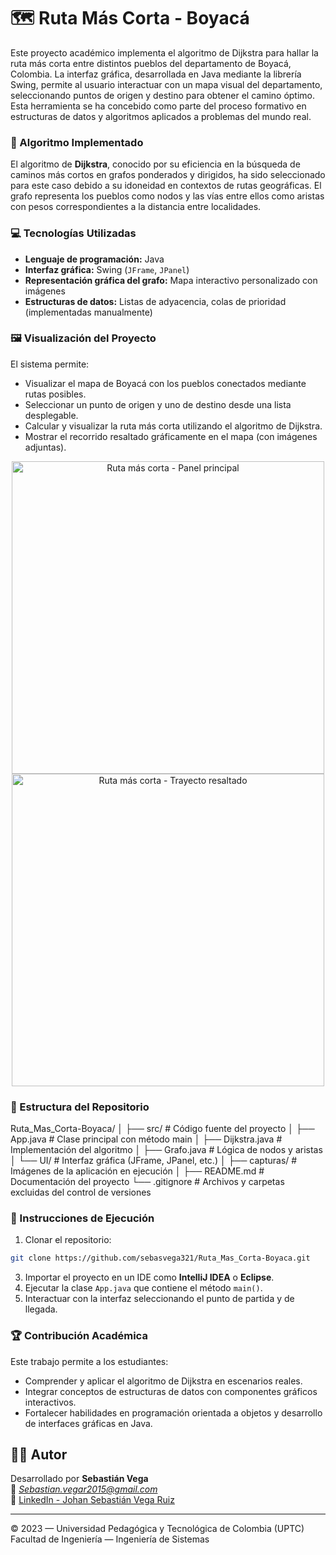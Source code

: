 # 🗺️ Ruta Más Corta - Boyacá

Este proyecto académico implementa el algoritmo de Dijkstra para hallar la ruta más corta entre distintos pueblos del departamento de Boyacá, Colombia. La interfaz gráfica, desarrollada en Java mediante la librería Swing, permite al usuario interactuar con un mapa visual del departamento, seleccionando puntos de origen y destino para obtener el camino óptimo. Esta herramienta se ha concebido como parte del proceso formativo en estructuras de datos y algoritmos aplicados a problemas del mundo real.

### 🧠 Algoritmo Implementado

El algoritmo de **Dijkstra**, conocido por su eficiencia en la búsqueda de caminos más cortos en grafos ponderados y dirigidos, ha sido seleccionado para este caso debido a su idoneidad en contextos de rutas geográficas. El grafo representa los pueblos como nodos y las vías entre ellos como aristas con pesos correspondientes a la distancia entre localidades.

### 💻 Tecnologías Utilizadas

- **Lenguaje de programación:** Java
- **Interfaz gráfica:** Swing (`JFrame`, `JPanel`)
- **Representación gráfica del grafo:** Mapa interactivo personalizado con imágenes
- **Estructuras de datos:** Listas de adyacencia, colas de prioridad (implementadas manualmente)

### 🖼️ Visualización del Proyecto

El sistema permite:

- Visualizar el mapa de Boyacá con los pueblos conectados mediante rutas posibles.
- Seleccionar un punto de origen y uno de destino desde una lista desplegable.
- Calcular y visualizar la ruta más corta utilizando el algoritmo de Dijkstra.
- Mostrar el recorrido resaltado gráficamente en el mapa (con imágenes adjuntas).

<div align="center">
  <img src="./capturas/mapa_boyaca_1.jpg" alt="Ruta más corta - Panel principal" width="500"/>
  <img src="./capturas/mapa_boyaca_2.jpg" alt="Ruta más corta - Trayecto resaltado" width="500"/>
</div>

### 📂 Estructura del Repositorio

Ruta_Mas_Corta-Boyaca/
│
├── src/                     # Código fuente del proyecto
│   ├── App.java             # Clase principal con método main
│   ├── Dijkstra.java        # Implementación del algoritmo
│   ├── Grafo.java           # Lógica de nodos y aristas
│   └── UI/                  # Interfaz gráfica (JFrame, JPanel, etc.)
│
├── capturas/                # Imágenes de la aplicación en ejecución
│
├── README.md                # Documentación del proyecto
└── .gitignore               # Archivos y carpetas excluidas del control de versiones

### 🚀 Instrucciones de Ejecución

1. Clonar el repositorio:
```bash
git clone https://github.com/sebasvega321/Ruta_Mas_Corta-Boyaca.git
```

3. Importar el proyecto en un IDE como **IntelliJ IDEA** o **Eclipse**.
4. Ejecutar la clase `App.java` que contiene el método `main()`.
5. Interactuar con la interfaz seleccionando el punto de partida y de llegada.

### 🏆 Contribución Académica

Este trabajo permite a los estudiantes:

- Comprender y aplicar el algoritmo de Dijkstra en escenarios reales.
- Integrar conceptos de estructuras de datos con componentes gráficos interactivos.
- Fortalecer habilidades en programación orientada a objetos y desarrollo de interfaces gráficas en Java.


## 👨‍🎓 Autor

Desarrollado por **Sebastián Vega**  
📧 *Sebastian.vegar2015@gmail.com*  
🔗 [LinkedIn - Johan Sebastián Vega Ruiz](https://www.linkedin.com/in/johan-sebastian-vega-ruiz-b1292011b/)

---

© 2023 — Universidad Pedagógica y Tecnológica de Colombia (UPTC)  
Facultad de Ingeniería — Ingeniería de Sistemas

